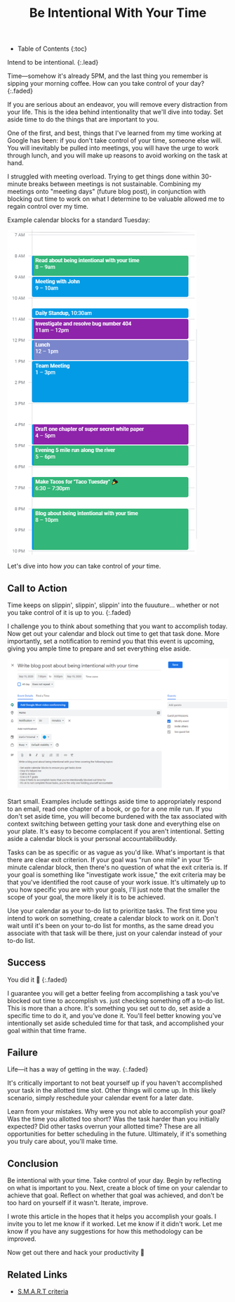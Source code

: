 ﻿---
layout: post
title: Be Intentional With Your Time
image: /assets/img/blog/domore.jpg
description: >
  Take control of your productivity
tags: [tips, productivity, focus]
---

- Table of Contents
{:toc}

Intend to be intentional.
{:.lead}

Time—somehow it's already 5PM, and the last thing you remember is sipping your
morning coffee. How can you take control of your day?
{:.faded}

If you are serious about an endeavor, you will remove every distraction from your life. This is the idea behind intentionality that we'll dive into today. Set aside time to do the things that are important to you.

One of the first, and best, things that I've learned from my time working at Google has been: if you don't take control of your time, someone else will. You will inevitably be pulled into meetings, you will have the urge to work through lunch, and you will make up reasons to avoid working on the task at hand.

I struggled with meeting overload. Trying to get things done within 30-minute breaks between meetings is not sustainable. Combining my meetings onto "meeting days" (future blog post), in conjunction with blocking out time to work on what I determine to be valuable allowed me to regain control over my time.

Example calendar blocks for a standard Tuesday:

![Example Calendar](/assets/img/blog/examplecalendar.png)

Let's dive into how *you* can take control of *your* time.

## Call to Action

Time keeps on slippin', slippin', slippin' into the fuuuture... whether or not
you take control of it is up to you.
{:.faded}

I challenge you to think about something that you want to accomplish today. Now get out your calendar and block out time to get that task done. More importantly, set a notification to remind you that this event is upcoming, giving you ample time to prepare and set everything else aside.

![Intentional Example](/assets/img/blog/calscreenshot.png)

Start small. Examples include settings aside time to appropriately respond to an email, read one chapter of a book, or go for a one mile run. If you don't set aside time, you will become burdened with the tax associated with context switching between getting your task done and everything else on your plate. It's easy to become complacent if you aren't intentional. Setting aside a calendar block is your personal accountabilibuddy.

Tasks can be as specific or as vague as you'd like. What's important is that there are clear exit criterion. If your goal was "run one mile" in your 15-minute calendar block, then there's no question of what the exit criteria is. If your goal is something like "investigate work issue," the exit criteria may be that you've identified the root cause of your work issue. It's ultimately up to you how specific you are with your goals, I'll just note that the smaller the scope of your goal, the more likely it is to be achieved.

Use your calendar as your to-do list to prioritize tasks. The first time you
intend to work on something, create a calendar block to work on it. Don't wait
until it's been on your to-do list for months, as the same dread you associate
with that task will be there, just on your calendar instead of your to-do list.

## Success

You did it 🎉
{:.faded}

I guarantee you will get a better feeling from accomplishing a task you've blocked out time to accomplish vs. just checking something off a to-do list. This is more than a chore. It's something you set out to do, set aside a specific time to do it, and you've done it. You'll feel better knowing you've intentionally set aside scheduled time for that task, and accomplished your goal within that time frame.

## Failure

Life—it has a way of getting in the way.
{:.faded}

It's critically important to not beat yourself up if you haven't accomplished your task in the allotted time slot. Other things will come up. In this likely scenario, simply reschedule your calendar event for a later date.

Learn from your mistakes. Why were you not able to accomplish your goal? Was the time you allotted too short? Was the task harder than you initially expected? Did other tasks overrun your allotted time? These are all opportunities for better scheduling in the future. Ultimately, if it's something you truly care about, you'll make time.

## Conclusion

Be intentional with your time. Take control of your day. Begin by reflecting on what is important to you. Next, create a block of time on your calendar to achieve that goal. Reflect on whether that goal was achieved, and don't be too hard on yourself if it wasn't. Iterate, improve.

I wrote this article in the hopes that it helps you accomplish your goals. I invite you to let me know if it worked. Let me know if it didn't work. Let me know if you have any suggestions for how this methodology can be improved.

Now get out there and hack your productivity 💪

## Related Links

- [S.M.A.R.T criteria](https://en.wikipedia.org/wiki/SMART_criteria)